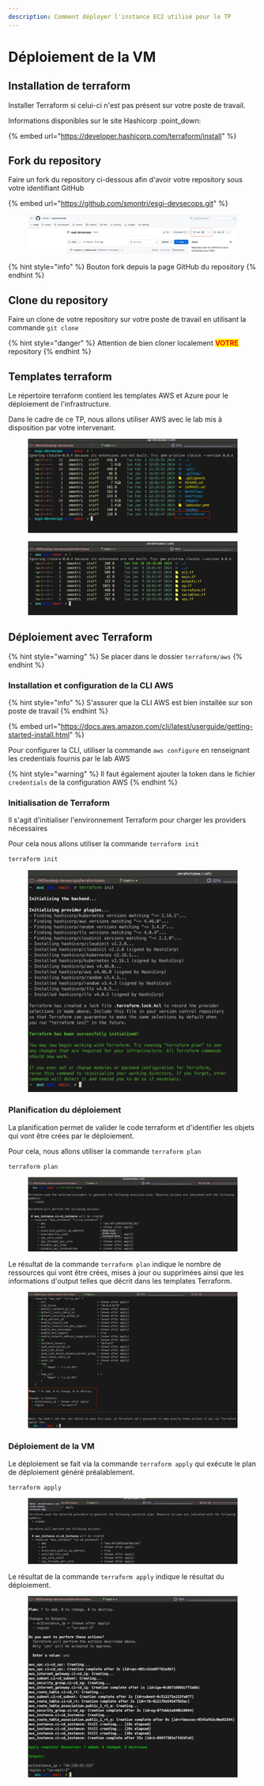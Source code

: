 ```yaml
---
description: Comment déployer l'instance EC2 utilisé pour le TP
---
```


# Déploiement de la VM

## Installation de terraform&#x20;

Installer Terraform si celui-ci n'est pas présent sur votre poste de travail.

Informations disponibles sur le site Hashicorp :point\_down:

{% embed url="https://developer.hashicorp.com/terraform/install" %}

## Fork du repository

Faire un fork du repository ci-dessous afin d'avoir votre repository sous votre identifiant GitHub

{% embed url="https://github.com/smontri/esgi-devsecops.git" %}

<figure><img src="../.gitbook/assets/image (4) (1).png" alt=""><figcaption></figcaption></figure>

{% hint style="info" %}
Bouton fork depuis la page GitHub du repository
{% endhint %}

## Clone du repository

Faire un clone de votre repository sur votre poste de travail en utilisant la commande `git clone`

{% hint style="danger" %}
Attention de bien cloner localement <mark style="color:red;">**VOTRE**</mark> repository
{% endhint %}

## Templates terraform

Le répertoire terraform contient les templates AWS et Azure pour le déploiement de l'infrastructure.

Dans le cadre de ce TP, nous allons utiliser AWS avec le lab mis à disposition par votre intervenant.

<figure><img src="../.gitbook/assets/image (1) (1) (1) (1) (1).png" alt=""><figcaption></figcaption></figure>

<figure><img src="../.gitbook/assets/image (3) (1) (1).png" alt=""><figcaption></figcaption></figure>

## Déploiement avec Terraform

{% hint style="warning" %}
Se placer dans le dossier `terraform/aws`
{% endhint %}

### Installation et configuration de la CLI AWS

{% hint style="info" %}
S'assurer que la CLI AWS est bien installée sur son poste de travail
{% endhint %}

{% embed url="https://docs.aws.amazon.com/cli/latest/userguide/getting-started-install.html" %}

Pour configurer la CLI, utiliser la commande `aws configure` en renseignant les credentials fournis par le lab AWS

{% hint style="warning" %}
Il faut également ajouter la token dans le fichier `credentials` de la configuration AWS
{% endhint %}

### Initialisation de Terraform

Il s'agit d'initialiser l'environnement Terraform pour charger les providers nécessaires

Pour cela nous allons utiliser la commande `terraform init`

```bash
terraform init
```

<figure><img src="../.gitbook/assets/image (4) (1) (1).png" alt=""><figcaption></figcaption></figure>

### Planification du déploiement

La planification permet de valider le code terraform et d'identifier les objets qui vont être crées par le déploiement.

Pour cela, nous allons utiliser la commande `terraform plan`

```hcl
terraform plan
```

<figure><img src="../.gitbook/assets/image (5) (1).png" alt=""><figcaption></figcaption></figure>

Le résultat de la commande `terraform plan` indique le nombre de ressources qui vont être crées, mises à jour ou supprimées ainsi que les informations d'output telles que décrit dans les templates Terraform.

<figure><img src="../.gitbook/assets/image (6) (1).png" alt=""><figcaption></figcaption></figure>

### Déploiement de la VM

Le déploiement se fait via la commande `terraform apply` qui exécute le plan de déploiement généré préalablement.

```hcl
terraform apply
```

<figure><img src="../.gitbook/assets/image (8) (1).png" alt=""><figcaption></figcaption></figure>

Le résultat de la commande `terraform apply` indique le résultat du déploiement.

<figure><img src="../.gitbook/assets/image (10) (1).png" alt=""><figcaption></figcaption></figure>



